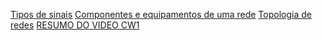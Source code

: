 
[Tipos de sinais](Tipos%20de%20sinais.md)
[Componentes e equipamentos de uma rede](Componentes%20e%20equipamentos%20de%20uma%20rede.md)
[Topologia de redes](Topologia%20de%20redes.md)
[RESUMO DO VIDEO CW1](RESUMO%20DO%20VIDEO%20CW1.md)
